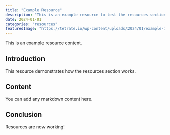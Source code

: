 ```yaml
---
title: "Example Resource"
description: "This is an example resource to test the resources section"
date: 2024-01-01
categories: "resources"
featuredImage: "https://tetrate.io/wp-content/uploads/2024/01/example-image.png"
---
```


This is an example resource content.

## Introduction

This resource demonstrates how the resources section works.

## Content

You can add any markdown content here.

## Conclusion

Resources are now working!
